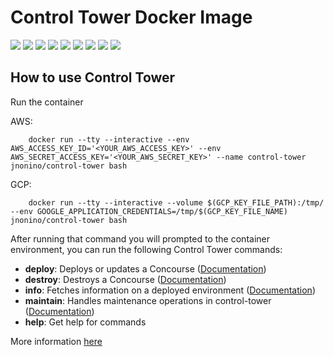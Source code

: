 # Control Tower Docker Image

[![](https://img.shields.io/docker/pulls/jnonino/control-tower.svg)](https://hub.docker.com/r/jnonino/control-tower/)
[![](hhttps://img.shields.io/docker/build/jnonino/control-tower)](https://hub.docker.com/r/jnonino/control-tower/)
[![](https://img.shields.io/docker/automated/jnonino/control-tower)](https://hub.docker.com/r/jnonino/control-tower/)
[![](https://img.shields.io/docker/stars/jnonino/control-tower)](https://hub.docker.com/r/jnonino/control-tower/)
[![](https://img.shields.io/github/license/cn-cicd/control-tower)](https://github.com/cn-cicd/control-tower)
[![](https://img.shields.io/github/issues/cn-cicd/control-tower)](https://github.com/cn-cicd/control-tower)
[![](https://img.shields.io/github/issues-closed/cn-cicd/control-tower)](https://github.com/cn-cicd/control-tower)
[![](https://img.shields.io/github/languages/code-size/cn-cicd/control-tower)](https://github.com/cn-cicd/control-tower)
[![](https://img.shields.io/github/repo-size/cn-cicd/control-tower)](https://github.com/cn-cicd/control-tower)

## How to use Control Tower

Run the container

AWS:

        docker run --tty --interactive --env AWS_ACCESS_KEY_ID='<YOUR_AWS_ACCESS_KEY>' --env AWS_SECRET_ACCESS_KEY='<YOUR_AWS_SECRET_KEY>' --name control-tower jnonino/control-tower bash

GCP:

        docker run --tty --interactive --volume $(GCP_KEY_FILE_PATH):/tmp/ --env GOOGLE_APPLICATION_CREDENTIALS=/tmp/$(GCP_KEY_FILE_NAME) jnonino/control-tower bash

After running that command you will prompted to the container environment, you can run the following Control Tower commands:

- **deploy**: Deploys or updates a Concourse ([Documentation](https://github.com/EngineerBetter/control-tower/blob/master/docs/deploy.md))
- **destroy**: Destroys a Concourse ([Documentation](https://github.com/EngineerBetter/control-tower/blob/master/docs/destroy.md))
- **info**: Fetches information on a deployed environment ([Documentation](https://github.com/EngineerBetter/control-tower/blob/master/docs/info.md))
- **maintain**: Handles maintenance operations in control-tower ([Documentation](https://github.com/EngineerBetter/control-tower/blob/master/docs/maintain.md))
- **help**: Get help for commands

More information [here](https://github.com/EngineerBetter/control-tower)
